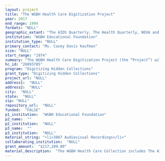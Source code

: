 ```yaml
--- 
layout: project 
title: "The WGBH Health Care Digitization Project"
year: 2017
end_range: 1994
formats: "NULL"
geographic_extant: "The AIDS Quarterly, The Health Quarterly, NOVA and other long-form documentaries were national productions which include primary source footage and interviews from across the country. The Ten O'Clock News programs were produced and aired in Boston, and primarily contain footage and interviews from Massachusetts."
institution: "WGBH Educational Foundation"
institution_type: "NULL"
primary_contact: "Ms. Casey Davis Kaufman"
size: "NULL"
start_range: "1974"
summary: "The WGBH Health Care Digitization Project (the “Project”) will digitize, preserve and make accessible program materials from The AIDS Quarterly and The Health Quarterly series via WGBH’s American Archive of Public Broadcasting (AAPB) and Open Vault websites. Both series were magazine-style documentaries broadcast on public television between 1988-1993. The AIDS Quarterly (six programs) covered the AIDS epidemic in depth; The Health Quarterly (eight programs) reported more broadly on US healthcare. The collection also includes health-related materials produced by WGBH for the series NOVA, the standalone documentary AIDS Research: The Story So Far, and related stories from WGBH’s Ten O’Clock News. Materials from all series exist on obsolete videotape formats including ¾”, 1”, Betacam and film. The collection contains rich source material including interviews with doctors, patients, policy experts, activists, academics, government officials and congressional representatives. WGBH will create transcripts of all materials containing speech when transcripts do not already exist."
hc_id: "26893785"
program: "Digitizing Hidden Collections"
grant_type: "Digitizing Hidden Collections"
project_url: "NULL"
address1:  "NULL"
address2:  "NULL"
city:  "NULL"
state:  "NULL"
zip: "NULL"
repository_url:  "NULL"
funded:  "FALSE"
p1_institution:  "WGBH Educational Foundation"
p2_name:  ""
p2_institution:  "NULL"
p3_name:  ""
p3_institution:  "NULL"
material_string: "<li>3887 Audiovisual Recordings</li>"
collaborating_institution:  "NULL"
grant_amount:  "$217,209.00"
material_description:  "The WGBH Health Care Collection includes The AIDS Quarterly and The Health Quarterly, two seminal national public television series which reported on the AIDS crisis and explored the social, political and personal impact of health care in the US. The AIDS Quarterly (1988-1991) reported on the epidemiology and treatment of AIDS, AIDS costs, and legal and ethical considerations. The Health Quarterly (1991-1993) examined issues surrounding American health care, including costs, the uninsured, and history of health care legislation. Hosted by Roger Mudd and Peter Jennings, the programs interwove documentary segments, news updates, interviews, commentary and analysis with personal stories. The collection includes full programs and raw interviews conducted for the productions. Subjects interviewed include experts in the field such as Dr. Stuart Altman, National Health Policy, Brandeis University; Dr. Robert Blendon, Harvard School of Public Health; Joseph Califano, Secretary of Health, Education and Welfare; Dr. Anthony Fauci, National Institute of Health, Director, NIAID; Dr. David Ho, Rockefeller University, Director, AIDS Research Center; Professor Uwe Reinhardt, Health Economist, Princeton University; Dr. Arnold Relman, New England Journal of Medicine; and Dr. Louis Sullivan, Secretary for Health and Human Services. The collection also contains WGBH long-form documentary programs and primary source material on the subject of health, including forty healthcare-related NOVA documentaries such as Malady of Health Care (1981); AIDS: Chapter One (1985); and Can AIDS Be Stopped? (1986); plus the documentary AIDS Research: The Story So Far (1994). Finally, WGBH Ten O'Clock News covered AIDS and health care stories from 1974-1991."
---
```

